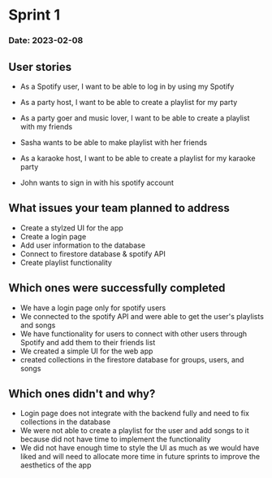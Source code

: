 # Sprint 1

### Date: 2023-02-08

## User stories

- As a Spotify user, I want to be able to log in by using my Spotify
- As a party host, I want to be able to create a playlist for my party
- As a party goer and music lover, I want to be able to create a playlist with my friends

- Sasha wants to be able to make playlist with her friends
- As a karaoke host, I want to be able to create a playlist for my karaoke party
- John wants to sign in with his spotify account

## What issues your team planned to address

- Create a stylzed UI for the app
- Create a login page
- Add user information to the database
- Connect to firestore database & spotify API
- Create playlist functionality

## Which ones were successfully completed

- We have a login page only for spotify users
- We connected to the spotify API and were able to get the user's playlists and songs
- We have functionality for users to connect with other users through Spotify and add them to their friends list
- We created a simple UI for the web app
- created collections in the firestore database for groups, users, and songs

## Which ones didn't and why?

- Login page does not integrate with the backend fully and need to fix collections in the database
- We were not able to create a playlist for the user and add songs to it because did not have time to implement the functionality
- We did not have enough time to style the UI as much as we would have liked and will need to allocate more time in future sprints to improve the aesthetics of the app
